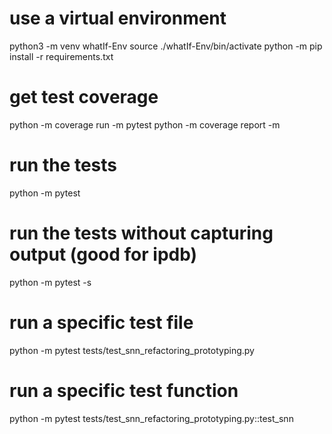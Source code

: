 # use a virtual environment
python3 -m venv whatIf-Env
source ./whatIf-Env/bin/activate
python -m pip install -r requirements.txt

# get test coverage
python -m coverage run -m pytest 
python -m coverage report -m

# run the tests
python -m pytest 

# run the tests without capturing output (good for ipdb)
python -m pytest -s

# run a specific test file
python -m pytest tests/test_snn_refactoring_prototyping.py

# run a specific test function
python -m pytest tests/test_snn_refactoring_prototyping.py::test_snn
